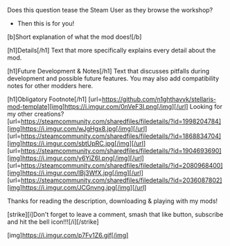 Does this question tease the Steam User as they browse the workshop?
 - Then this is for you!

[b]Short explanation of what the mod does![/b]

[h1]Details[/h1]
Text that more specifically explains every detail about the mod.

[h1]Future Development & Notes[/h1]
Text that discusses pitfalls during development and possible future features.
You may also add compatibility notes for other modders here.

[h1]Obligatory Footnote[/h1]
[url=https://github.com/n1ghthavvk/stellaris-mod-template][img]https://i.imgur.com/0nVeF3I.png[/img][/url]
Looking for my other creations?
[url=https://steamcommunity.com/sharedfiles/filedetails/?id=1998204784][img]https://i.imgur.com/wJgHgx8.jpg[/img][/url]
[url=https://steamcommunity.com/sharedfiles/filedetails/?id=1868834704][img]https://i.imgur.com/sbtUpRC.jpg[/img][/url]
[url=https://steamcommunity.com/sharedfiles/filedetails/?id=1904693690][img]https://i.imgur.com/y6YiZ6I.png[/img][/url]
[url=https://steamcommunity.com/sharedfiles/filedetails/?id=2080968400][img]https://i.imgur.com/IBj3WfX.jpg[/img][/url]
[url=https://steamcommunity.com/sharedfiles/filedetails/?id=2036087802][img]https://i.imgur.com/JCGnvng.jpg[/img][/url]

Thanks for reading the description, downloading & playing with my mods!

[strike][i]Don't forget to leave a comment, smash that like button, subscribe and hit the bell icon!!![/i][/strike]

[img]https://i.imgur.com/p7Fv1Z6.gif[/img]
